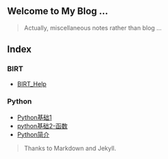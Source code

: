 ## Welcome to My Blog ...  

> Actually, miscellaneous notes rather than blog ...  

## Index

### BIRT
- [BIRT_Help](rush-foolish.github.io/BIRT/BIRT_Help)

### Python
- [Python基础1](rush-foolish.github.io/Python/Python基础1)
- [python基础2-函数](rush-foolish.github.io/Python/python基础2-函数)
- [Python简介](rush-foolish.github.io/Python/Python简介)


> Thanks to Markdown and Jekyll.

